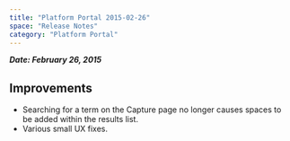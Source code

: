 ```yaml
---
title: "Platform Portal 2015-02-26"
space: "Release Notes"
category: "Platform Portal"
---
```



***Date: February 26, 2015***

## Improvements

*   Searching for a term on the Capture page no longer causes spaces to be added within the results list.
*   Various small UX fixes.